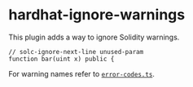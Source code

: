 # hardhat-ignore-warnings

This plugin adds a way to ignore Solidity warnings.

```solidity
// solc-ignore-next-line unused-param
function bar(uint x) public {
```

For warning names refer to [`error-codes.ts`](./src/error-codes.ts).
